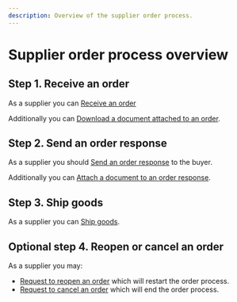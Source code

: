 ```yaml
---
description: Overview of the supplier order process.
---
```


# Supplier order process overview

## Step 1. Receive an order

As a supplier you can [Receive an order](webhook/)

Additionally you can [Download a document attached to an order](webhook/download-document.md).

## Step 2. Send an order response

As a supplier you should [Send an order response](send-order-response/) to the buyer.

Additionally you can [Attach a document to an order response](send-order-response/attach-document.md).

## Step 3. Ship goods

As a supplier you can [Ship goods](ship-goods.md).

## Optional step 4. Reopen or cancel an order

As a supplier you may:

* [Request to reopen an order](reopen-request.md) which will restart the order process.
* [Request to cancel an order](../buyer/cancel-request.md) which will end the order process.

